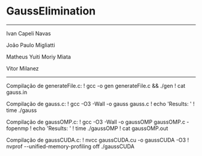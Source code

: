 # GaussElimination
---

Ivan Capeli Navas

João Paulo Migliatti

Matheus Yuiti Moriy Miata

Vitor Milanez

---
Compilação de generateFile.c:
! gcc -o gen generateFile.c && ./gen
! cat gauss.in

Compilação de gauss.c:
! gcc -O3 -Wall -o gauss gauss.c
! echo 'Results: '
! time ./gauss

Compilação de gaussOMP.c:
! gcc -O3 -Wall -o gaussOMP gaussOMP.c -fopenmp
! echo 'Results: '
! time ./gaussOMP
! cat gaussOMP.out

Compilação de gaussCUDA.c:
! nvcc gaussCUDA.cu -o gaussCUDA -O3
! nvprof --unified-memory-profiling off ./gaussCUDA
